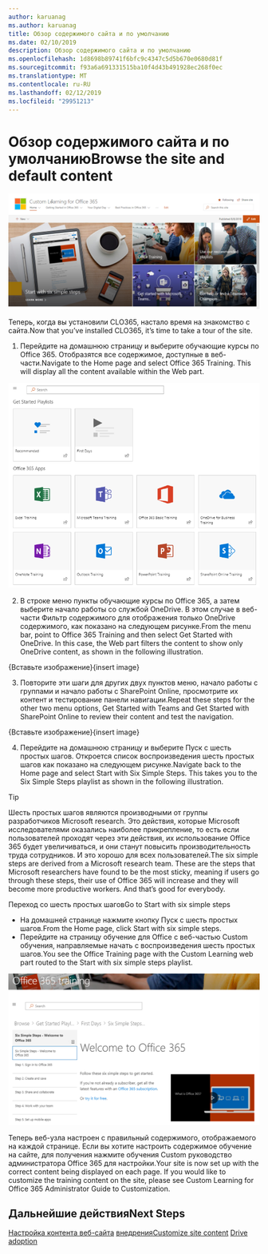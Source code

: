 ```yaml
---
author: karuanag
ms.author: karuanag
title: Обзор содержимого сайта и по умолчанию
ms.date: 02/10/2019
description: Обзор содержимого сайта и по умолчанию
ms.openlocfilehash: 1d8698b89741f6bfc9c4347c5d5b670e0680d81f
ms.sourcegitcommit: f93a6a691331515ba10f4d43b491928ec268f0ec
ms.translationtype: MT
ms.contentlocale: ru-RU
ms.lasthandoff: 02/12/2019
ms.locfileid: "29951213"
---
```

# <a name="browse-the-site-and-default-content"></a><span data-ttu-id="c5b7e-103">Обзор содержимого сайта и по умолчанию</span><span class="sxs-lookup"><span data-stu-id="c5b7e-103">Browse the site and default content</span></span>

![Шесть простых шагов](media/clo365homepage.png)

<span data-ttu-id="c5b7e-105">Теперь, когда вы установили CLO365, настало время на знакомство с сайта.</span><span class="sxs-lookup"><span data-stu-id="c5b7e-105">Now that you’ve installed CLO365, it’s time to take a tour of the site.</span></span> 

1. <span data-ttu-id="c5b7e-p101">Перейдите на домашнюю страницу и выберите обучающие курсы по Office 365. Отобразятся все содержимое, доступные в веб-части.</span><span class="sxs-lookup"><span data-stu-id="c5b7e-p101">Navigate to the Home page and select Office 365 Training. This will display all the content available within the Web part.</span></span>

![веб-части](media/webpart.PNG)

2. <span data-ttu-id="c5b7e-p102">В строке меню пункты обучающие курсы по Office 365, а затем выберите начало работы со службой OneDrive. В этом случае в веб-части Фильтр содержимого для отображения только OneDrive содержимого, как показано на следующем рисунке.</span><span class="sxs-lookup"><span data-stu-id="c5b7e-p102">From the menu bar, point to Office 365 Training and then select Get Started with OneDrive. In this case, the Web part filters the content to show only OneDrive content, as shown in the following illustration.</span></span>

<span data-ttu-id="c5b7e-111">{Вставьте изображение}</span><span class="sxs-lookup"><span data-stu-id="c5b7e-111">{insert image}</span></span>

3. <span data-ttu-id="c5b7e-112">Повторите эти шаги для других двух пунктов меню, начало работы с группами и начало работы с SharePoint Online, просмотрите их контент и тестирование панели навигации.</span><span class="sxs-lookup"><span data-stu-id="c5b7e-112">Repeat these steps for the other two menu options, Get Started with Teams and Get Started with SharePoint Online to review their content and test the navigation.</span></span>

<span data-ttu-id="c5b7e-113">{Вставьте изображение}</span><span class="sxs-lookup"><span data-stu-id="c5b7e-113">{insert image}</span></span> 

4. <span data-ttu-id="c5b7e-p103">Перейдите на домашнюю страницу и выберите Пуск с шесть простых шагов. Откроется список воспроизведения шесть простых шагов как показано на следующем рисунке.</span><span class="sxs-lookup"><span data-stu-id="c5b7e-p103">Navigate back to the Home page and select Start with Six Simple Steps. This takes you to the Six Simple Steps playlist as shown in the following illustration.</span></span>  

> [!TIP]
> <span data-ttu-id="c5b7e-p104">Шесть простых шагов являются производными от группы разработчиков Microsoft research. Это действия, которые Microsoft исследователями оказались наиболее прикрепление, то есть если пользователей проходят через эти действия, их использование Office 365 будет увеличиваться, и они станут повысить производительность труда сотрудников. И это хорошо для всех пользователей.</span><span class="sxs-lookup"><span data-stu-id="c5b7e-p104">The six simple steps are derived from a Microsoft research team. These are the steps that Microsoft researchers have found to be the most sticky, meaning if users go through these steps, their use of Office 365 will increase and they will become more productive workers. And that’s good for everybody.</span></span>

<span data-ttu-id="c5b7e-119">Переход со шесть простых шагов</span><span class="sxs-lookup"><span data-stu-id="c5b7e-119">Go to Start with six simple steps</span></span>
- <span data-ttu-id="c5b7e-120">На домашней странице нажмите кнопку Пуск с шесть простых шагов.</span><span class="sxs-lookup"><span data-stu-id="c5b7e-120">From the Home page, click Start with six simple steps.</span></span> 
- <span data-ttu-id="c5b7e-121">Перейдите на страницу обучение для Office с веб-частью Custom обучения, направляемые начать с воспроизведения шесть простых шагов.</span><span class="sxs-lookup"><span data-stu-id="c5b7e-121">You see the Office Training page with the Custom Learning web part routed to the Start with six simple steps playlist.</span></span>  

![Список воспроизведения шесть действия](media/clo365sixsteps.png)

<span data-ttu-id="c5b7e-p105">Теперь веб-узла настроен с правильный содержимого, отображаемого на каждой странице. Если вы хотите настроить содержимое обучение на сайте, для получения нажмите обучения Custom руководство администратора Office 365 для настройки.</span><span class="sxs-lookup"><span data-stu-id="c5b7e-p105">Your site is now set up with the correct content being displayed on each page. If you would like to customize the training content on the site, please see Custom Learning for Office 365 Administrator Guide to Customization.</span></span> 

## <a name="next-steps"></a><span data-ttu-id="c5b7e-125">Дальнейшие действия</span><span class="sxs-lookup"><span data-stu-id="c5b7e-125">Next Steps</span></span>
<span data-ttu-id="c5b7e-126">[Настройка контента веб-сайта](customization.md)
[внедрения](driveadoption.md)</span><span class="sxs-lookup"><span data-stu-id="c5b7e-126">[Customize site content](customization.md)
[Drive adoption](driveadoption.md)</span></span> 
